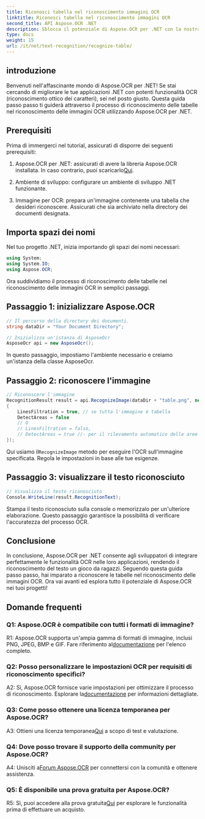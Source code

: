 ```yaml
---
title: Riconosci tabella nel riconoscimento immagini OCR
linktitle: Riconosci tabella nel riconoscimento immagini OCR
second_title: API Aspose.OCR .NET
description: Sblocca il potenziale di Aspose.OCR per .NET con la nostra guida completa sul riconoscimento delle tabelle nel riconoscimento delle immagini OCR.
type: docs
weight: 15
url: /it/net/text-recognition/recognize-table/
---
```

## introduzione

Benvenuti nell'affascinante mondo di Aspose.OCR per .NET! Se stai cercando di migliorare le tue applicazioni .NET con potenti funzionalità OCR (riconoscimento ottico dei caratteri), sei nel posto giusto. Questa guida passo passo ti guiderà attraverso il processo di riconoscimento delle tabelle nel riconoscimento delle immagini OCR utilizzando Aspose.OCR per .NET.

## Prerequisiti

Prima di immergerci nel tutorial, assicurati di disporre dei seguenti prerequisiti:

1.  Aspose.OCR per .NET: assicurati di avere la libreria Aspose.OCR installata. In caso contrario, puoi scaricarlo[Qui](https://releases.aspose.com/ocr/net/).

2. Ambiente di sviluppo: configurare un ambiente di sviluppo .NET funzionante.

3. Immagine per OCR: prepara un'immagine contenente una tabella che desideri riconoscere. Assicurati che sia archiviato nella directory dei documenti designata.

## Importa spazi dei nomi

Nel tuo progetto .NET, inizia importando gli spazi dei nomi necessari:

```csharp
using System;
using System.IO;
using Aspose.OCR;
```

Ora suddividiamo il processo di riconoscimento delle tabelle nel riconoscimento delle immagini OCR in semplici passaggi.

## Passaggio 1: inizializzare Aspose.OCR

```csharp
// Il percorso della directory dei documenti.
string dataDir = "Your Document Directory";

// Inizializza un'istanza di AsposeOcr
AsposeOcr api = new AsposeOcr();
```

In questo passaggio, impostiamo l'ambiente necessario e creiamo un'istanza della classe AsposeOcr.

## Passaggio 2: riconoscere l'immagine

```csharp
// Riconoscere l'immagine
RecognitionResult result = api.RecognizeImage(dataDir + "table.png", new RecognitionSettings
{
    LinesFiltration = true, // se tutta l'immagine è tabella
    DetectAreas = false
    // O
    // LinesFiltration = falso,
    // DetectAreas = true //- per il rilevamento automatico delle aree con tabella
});
```

 Qui usiamo il`RecognizeImage` metodo per eseguire l'OCR sull'immagine specificata. Regola le impostazioni in base alle tue esigenze.

## Passaggio 3: visualizzare il testo riconosciuto

```csharp
// Visualizza il testo riconosciuto
Console.WriteLine(result.RecognitionText);
```

Stampa il testo riconosciuto sulla console o memorizzalo per un'ulteriore elaborazione. Questo passaggio garantisce la possibilità di verificare l'accuratezza del processo OCR.

## Conclusione

In conclusione, Aspose.OCR per .NET consente agli sviluppatori di integrare perfettamente le funzionalità OCR nelle loro applicazioni, rendendo il riconoscimento del testo un gioco da ragazzi. Seguendo questa guida passo passo, hai imparato a riconoscere le tabelle nel riconoscimento delle immagini OCR. Ora vai avanti ed esplora tutto il potenziale di Aspose.OCR nei tuoi progetti!

## Domande frequenti

### Q1: Aspose.OCR è compatibile con tutti i formati di immagine?

 R1: Aspose.OCR supporta un'ampia gamma di formati di immagine, inclusi PNG, JPEG, BMP e GIF. Fare riferimento al[documentazione](https://reference.aspose.com/ocr/net/) per l'elenco completo.

### Q2: Posso personalizzare le impostazioni OCR per requisiti di riconoscimento specifici?

 A2: Sì, Aspose.OCR fornisce varie impostazioni per ottimizzare il processo di riconoscimento. Esplorare la[documentazione](https://reference.aspose.com/ocr/net/) per informazioni dettagliate.

### Q3: Come posso ottenere una licenza temporanea per Aspose.OCR?

 A3: Ottieni una licenza temporanea[Qui](https://purchase.aspose.com/temporary-license/) a scopo di test e valutazione.

### Q4: Dove posso trovare il supporto della community per Aspose.OCR?

 A4: Unisciti a[Forum Aspose.OCR](https://forum.aspose.com/c/ocr/16) per connettersi con la comunità e ottenere assistenza.

### Q5: È disponibile una prova gratuita per Aspose.OCR?

 R5: Sì, puoi accedere alla prova gratuita[Qui](https://releases.aspose.com/) per esplorare le funzionalità prima di effettuare un acquisto.
